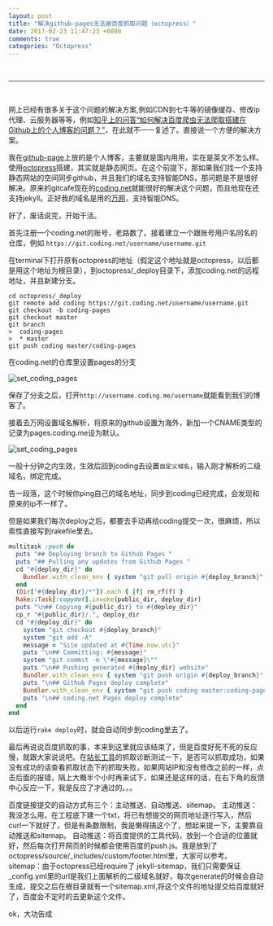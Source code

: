 ```yaml
---
layout: post
title: "解决github-pages无法被百度抓取问题（octopress）"
date: 2017-02-23 11:47:23 +0800
comments: true
categories: "Octopress"
---
```


<br>

---

</br>

网上已经有很多关于这个问题的解决方案,例如CDN到七牛等的镜像缓存、修改ip代理、云服务器等等，例如[知乎上的问答“如何解决百度爬虫无法爬取搭建在Github上的个人博客的问题？”](https://www.zhihu.com/question/30898326/answer/137735246)，在此就不一一复述了。直接说一个方便的解决方案。

我在[github-page](https://help.github.com/articles/what-is-github-pages/)上放的是个人博客，主要就是国内用用，实在是英文不怎么样。使用[octopress](http://octopress.org/)搭建，其实就是静态网页。在这个前提下，那如果我们找一个支持静态网站的空间同步github，并且我们的域名支持智能DNS，那问题是不是很好解决。原来的gitcafe现在的[coding.net](https://coding.net/gitcafe.html)就能很好的解决这个问题，而且他现在还支持jekyll。正好我的域名是用的[万网](https://wanwang.aliyun.com/?spm=5176.3047821.1.3.aV9BIt)，支持智能DNS。

好了，废话说完，开始干活。

首先注册一个coding.net的账号，老路数了。接着建立一个跟账号用户名同名的仓库，例如 
`https://git.coding.net/username/username.git`

在terminal下打开原有octopress的地址（假定这个地址就是octopress，以后都是用这个地址为根目录），到octopress/_deploy目录下，添加coding.net的远程地址，并且新建分支。

```
cd octopress/_deploy
git remote add coding https://git.coding.net/username/username.git
git checkout -b coding-pages
git checkout master
git branch
>  coding-pages
>  * master
git push coding master/coding-pages
```

在coding.net的仓库里设置pages的分支

![set_coding_pages](http://7xtz1f.com2.z0.glb.clouddn.com/duel-github-cant-for-baiduspiders/11.png-shuiyinBlack)

保存了分支之后，打开`http://username.coding.me/username`就能看到我们的博客了。

接着去万网设置域名解析，将原来的github设置为海外，新加一个CNAME类型的记录为pages.coding.me设为默认。

![set_coding_pages](http://7xtz1f.com2.z0.glb.clouddn.com/duel-github-cant-for-baiduspiders/22.png-shuiyinBlack)

一般十分钟之内生效，生效后回到coding去设置`自定义域名`，输入刚才解析的二级域名，绑定完成。

告一段落，这个时候你ping自己的域名地址，同步到coding已经完成，会发现和原来的ip不一样了。

但是如果我们每次deploy之后，都要去手动再给coding提交一次，很麻烦，所以索性直接写到rakefile里去。

```ruby
multitask :push do
  puts "## Deploying branch to Github Pages "
  puts "## Pulling any updates from Github Pages "
  cd "#{deploy_dir}" do 
    Bundler.with_clean_env { system "git pull origin #{deploy_branch}" }
  end
  (Dir["#{deploy_dir}/*"]).each { |f| rm_rf(f) }
  Rake::Task[:copydot].invoke(public_dir, deploy_dir)
  puts "\n## Copying #{public_dir} to #{deploy_dir}"
  cp_r "#{public_dir}/.", deploy_dir
  cd "#{deploy_dir}" do
    system "git checkout #{deploy_branch}"
    system "git add -A"
    message = "Site updated at #{Time.now.utc}"
    puts "\n## Committing: #{message}"
    system "git commit -m \"#{message}\""
    puts "\n## Pushing generated #{deploy_dir} website"
    Bundler.with_clean_env { system "git push origin #{deploy_branch}" }
    puts "\n## Github Pages deploy complete"
    Bundler.with_clean_env { system "git push coding master:coding-pages" }
    puts "\n## coding.net Pages deploy complete"
  end
end
```

以后运行`rake deploy`时，就会自动同步到coding里去了。

最后再说说百度抓取的事，本来到这里就应该结束了，但是百度好死不死的反应慢，就跟大家说说吧。在[站长工具](http://zhanzhang.baidu.com/crawltools/)的抓取诊断测试一下，是否可以抓取成功，如果没有成功的话查看抓取状态下的抓取失败，如果网站IP和没有修改之前的一样，点击后面的报错，隔上大概半个小时再来试下，如果还是这样的话，在右下角的反馈中心反应一下，我是反应了才通过的。。。

百度链接提交的自动方式有三个：主动推送、自动推送、sitemap。
主动推送：我没怎么用，在工程底下建一个txt，将已有想提交的网页地址逐行写入，然后curl一下就好了，但是有条数限制，我是懒得搞这个了，想起来提一下，主要靠自动推送和sitemap。
自动推送：将百度提供的工具代码，放到一个合适的位置就好，然后每次打开网页的时候都会使用百度的push.js。我是放到了octopress/source/_includes/custom/footer.html里，大家可以参考。
sitemap：由于octopress已经require了 jekyll-sitemap，我们只需要保证_config.yml里的url是我们上面解析的二级域名就好，每次generate的时候会自动生成，提交之后在根目录就有一个sitemap.xml,将这个文件的地址提交给百度就好了，百度会不定时的去更新这个文件。

ok，大功告成

